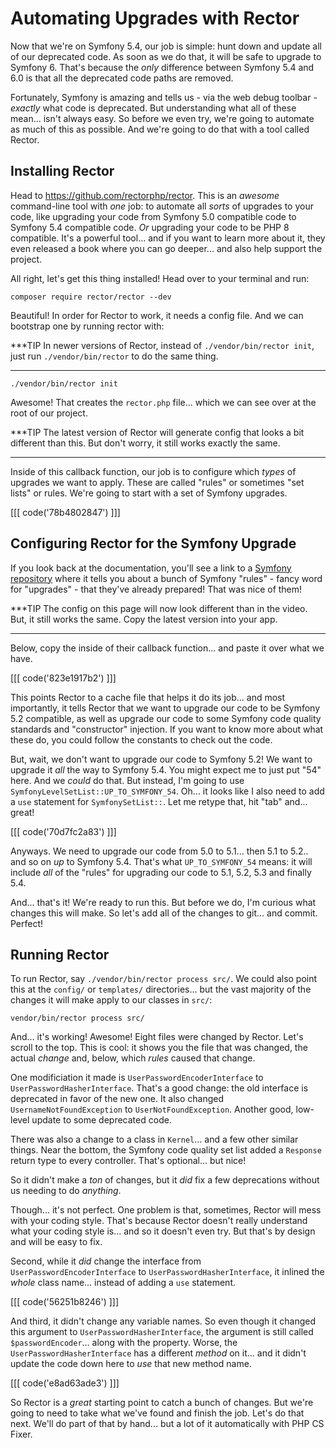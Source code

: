 # Automating Upgrades with Rector

Now that we're on Symfony 5.4, our job is simple: hunt down and update all of our
deprecated code. As soon as we do that, it will be safe to upgrade to Symfony 6.
That's because the *only* difference between Symfony 5.4 and 6.0 is that all the
deprecated code paths are removed.

Fortunately, Symfony is amazing and tells us - via the web debug toolbar - *exactly*
what code is deprecated. But understanding what all of these mean... isn't always
easy. So before we even try, we're going to automate as much of this as possible.
And we're going to do that with a tool called Rector.

## Installing Rector

Head to https://github.com/rectorphp/rector. This is an *awesome* command-line tool
with *one* job: to automate all *sorts* of upgrades to your code, like upgrading
your code from Symfony 5.0 compatible code to Symfony 5.4 compatible code. *Or*
upgrading your code to be PHP 8 compatible. It's a powerful tool... and if you want
to learn more about it, they even released a book where you can go deeper... and
also help support the project.

All right, let's get this thing installed! Head over to your terminal and run:

```terminal
composer require rector/rector --dev
```

Beautiful! In order for Rector to work, it needs a config file. And we can bootstrap
one by running rector with:

***TIP
In newer versions of Rector, instead of `./vendor/bin/rector init`, just run
`./vendor/bin/rector` to do the same thing.
***

```terminal
./vendor/bin/rector init
```

Awesome! That creates the `rector.php` file... which we can see over at the
root of our project.

***TIP
The latest version of Rector will generate config that looks a bit different than this. But don't worry,
it still works exactly the same.
***

Inside of this callback function, our job is to configure
which *types* of upgrades we want to apply. These are called "rules" or sometimes
"set lists" or rules. We're going to start with a set of Symfony upgrades.

[[[ code('78b4802847') ]]]

## Configuring Rector for the Symfony Upgrade

If you look back at the documentation, you'll see a link to a
[Symfony repository](https://github.com/rectorphp/rector-symfony) where it tells
you about a bunch of Symfony "rules" - fancy word for "upgrades" - that they've
already prepared! That was nice of them!

***TIP
The config on this page will now look different than in the video. But, it still works the same. Copy
the latest version into your app.
***

Below, copy the inside of their callback function... and paste it over what we have.

[[[ code('823e1917b2') ]]]

This points Rector to a cache file that helps it do its job... and most importantly,
it tells Rector that we want to upgrade our code to be Symfony 5.2 compatible, as
well as upgrade our code to some Symfony code quality standards and "constructor"
injection. If you want to know more about what these do, you could follow the
constants to check out the code.

But, wait, we don't want to upgrade our code to Symfony 5.2! We want to upgrade it
*all* the way to Symfony 5.4. You might expect me to just put "54" here. And
we *could* do that. But instead, I'm going to use
`SymfonyLevelSetList::UP_TO_SYMFONY_54`. Oh... it looks like I also need to add a
`use` statement for `SymfonySetList::`. Let me retype that, hit "tab" and... great!

[[[ code('70d7fc2a83') ]]]

Anyways. We need to upgrade our code from 5.0 to 5.1... then 5.1 to 5.2.. and so
on *up* to Symfony 5.4. That's what `UP_TO_SYMFONY_54` means: it will include *all*
of the "rules" for upgrading our code to 5.1, 5.2, 5.3 and finally 5.4.

And... that's it! We're ready to run this. But before we do, I'm curious what
changes this will make. So let's add all of the changes to git... and commit.
Perfect!

## Running Rector

To run Rector, say `./vendor/bin/rector process src/`. We could also point this
at the `config/` or `templates/` directories... but the vast majority of the changes
it will make apply to our classes in `src/`:

```terminal-silent
vendor/bin/rector process src/
```

And... it's working! Awesome! Eight files were changed by Rector. Let's
scroll to the top. This is cool: it shows you the file that was changed, the
actual *change* and, below, which *rules* caused that change.

One modificiation it made is `UserPasswordEncoderInterface` to
`UserPasswordHasherInterface`. That's a good change: the old interface is deprecated
in favor of the new one. It also changed `UsernameNotFoundException` to
`UserNotFoundException`. Another good, low-level update to some deprecated code.

There was also a change to a class in `Kernel`... and a few other similar things.
Near the bottom, the Symfony code quality set list added a `Response` return type
to every controller. That's optional... but nice!

So it didn't make a *ton* of changes, but it *did* fix a few deprecations without
us needing to do *anything*.

Though... it's not perfect. One problem is that, sometimes, Rector will mess with
your coding style. That's because Rector doesn't really understand what your coding
style is... and so it doesn't even try. But that's by design and will be easy
to fix.

Second, while it *did* change the interface from `UserPasswordEncoderInterface` to
`UserPasswordHasherInterface`, it inlined the *whole* class name... instead of
adding a `use` statement.

[[[ code('56251b8246') ]]]

And third, it didn't change any variable names. So even though it changed this
argument to `UserPasswordHasherInterface`, the argument is still called
`$passwordEncoder`... along with the property. Worse, the
`UserPasswordHasherInterface` has a different *method* on it... and it didn't update
the code down here to *use* that new method name.

[[[ code('e8ad63ade3') ]]]

So Rector is a *great* starting point to catch a bunch of changes. But we're
going to need to take what we've found and finish the job. Let's do that next.
We'll do part of that by hand... but a lot of it automatically with PHP CS Fixer.
